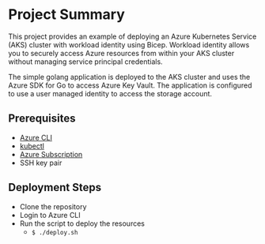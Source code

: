 # Project Summary

This project provides an example of deploying an Azure Kubernetes Service (AKS) cluster with workload identity using Bicep. Workload identity allows you to securely access Azure resources from within your AKS cluster without managing service principal credentials.

The simple golang application is deployed to the AKS cluster and uses the Azure SDK for Go to access Azure Key Vault. The application is configured to use a user managed identity to access the storage account.

## Prerequisites

- [Azure CLI](https://docs.microsoft.com/en-us/cli/azure/install-azure-cli)
- [kubectl](https://kubernetes.io/docs/tasks/tools/install-kubectl/)
- [Azure Subscription](https://azure.microsoft.com/en-us/free/)
- SSH key pair

## Deployment Steps

- Clone the repository
- Login to Azure CLI
- Run the script to deploy the resources
  - `$ ./deploy.sh`
